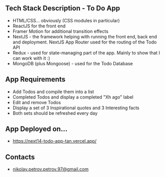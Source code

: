 ## Tech Stack Description - To Do App

- HTML/CSS... obviously (CSS modules in particular)
- ReactJS for the front end
- Framer Motion for additional transition effects
- NextJS - the framework helping with running the front end, back end and deployment. NextJS App Router used for the routing of the Todo API
- Redux - used for state-managing part of the app. Mainly to show that I can work with it :)
- MongoDB (plus Mongoose) - used for the Todo Database

## App Requirements

- Add Todos and compile them into a list
- Completed Todos and display a completed "Xh ago" label
- Edit and remove Todos
- Display a set of 3 Inspirational quotes and 3 Interesting facts
- Both sets should be refreshed every day

## App Deployed on...
- https://next14-todo-app-tan.vercel.app/

## Contacts

- nikolay.petrov.petrov.97@gmail.com
